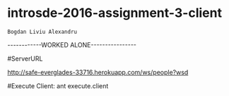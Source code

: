 # introsde-2016-assignment-3-client
	Bogdan Liviu Alexandru

------------WORKED ALONE----------------

#ServerURL

http://safe-everglades-33716.herokuapp.com/ws/people?wsd

#Execute Client: ant execute.client
